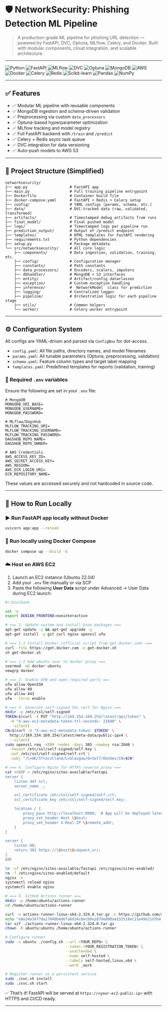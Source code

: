 # 🛡️ NetworkSecurity: Phishing Detection ML Pipeline

> A production-grade ML pipeline for phishing URL detection — powered by FastAPI, DVC, Optuna, MLflow, Celery, and Docker. Built with modular components, cloud integration, and scalable architecture.

---

![Python](https://img.shields.io/badge/Python-3.10-blue?logo=python\&logoColor=white)
![FastAPI](https://img.shields.io/badge/FastAPI-Backend-009688?logo=fastapi)
![MLflow](https://img.shields.io/badge/MLflow-Tracking-blue?logo=mlflow)
![DVC](https://img.shields.io/badge/DVC-Data_Versioning-purple?logo=dvc)
![Optuna](https://img.shields.io/badge/Optuna-HPO-orange?logo=optuna)
![MongoDB](https://img.shields.io/badge/MongoDB-Database-47A248?logo=mongodb)
![AWS](https://img.shields.io/badge/AWS-S3-yellow?logo=amazonaws)
![Docker](https://img.shields.io/badge/Docker-Containerization-2496ED?logo=docker)
![Celery](https://img.shields.io/badge/Celery-Async-37814A?logo=celery)
![Redis](https://img.shields.io/badge/Redis-Broker-D82C20?logo=redis)
![Scikit-learn](https://img.shields.io/badge/Scikit--learn-Modeling-F7931E?logo=scikit-learn)
![Pandas](https://img.shields.io/badge/Pandas-Dataframe-150458?logo=pandas)
![NumPy](https://img.shields.io/badge/NumPy-Array-013243?logo=numpy)

---

## ✅ Features

* ✅ Modular ML pipeline with reusable components
* ✅ MongoDB ingestion and schema-driven validation
* ✅ Preprocessing via custom `data_processors`
* ✅ Optuna-based hyperparameter optimization
* ✅ MLflow tracking and model registry
* ✅ Full FastAPI backend with `/train` and `/predict`
* ✅ Celery + Redis async task queue
* ✅ DVC integration for data versioning
* ✅ Auto-push models to AWS S3

---

## 📂 Project Structure (Simplified)

```text
networksecurity/
├── app.py                   # FastAPI app
├── main.py                  # Full training pipeline entrypoint
├── Dockerfile               # Container build file
├── docker-compose.yaml      # FastAPI + Redis + Celery setup
├── config/                  # YAML configs (params, schema, etc.)
├── data/                    # DVC-tracked data (raw, validated, transformed)
├── artifacts/               # Timestamped debug artifacts from runs
├── final_model/             # Final pushed model
├── logs/                    # Timestamped logs per pipeline run
├── prediction_output/       # Output of /predict endpoint
├── templates/               # HTML templates for FastAPI rendering
├── requirements.txt         # Python dependencies
├── setup.py                 # Package metadata
└── src/networksecurity/     # All core logic
    ├── components/          # Data ingestion, validation, training, etc.
    ├── config/              # Configuration manager
    ├── constants/           # Path constants
    ├── data_processors/     # Encoders, scalers, imputers
    ├── dbhandler/           # MongoDB + S3 interfaces
    ├── entity/              # Artifact/config dataclasses
    ├── exception/           # Custom exception handling
    ├── inference/           # `NetworkModel` class for prediction
    ├── logging/             # Centralized logger
    ├── pipeline/            # Orchestration logic for each pipeline stage
    ├── utils/               # Common helpers
    └── worker/              # Celery worker entrypoint
```

---

## ⚙️ Configuration System

All configs are YAML-driven and parsed via `ConfigBox` for dot-access.

* `config.yaml`: All file paths, directory names, and model filenames
* `params.yaml`: All tunable parameters (Optuna, preprocessing, validation)
* `schema.yaml`: Feature column types and target label mapping
* `templates.yaml`: Predefined templates for reports (validation, training)

### 📁 Required `.env` variables

Ensure the following are set in your `.env` file:

```env
# MongoDB
MONGODB_URI_BASE=
MONGODB_USERNAME=
MONGODB_PASSWORD=

# MLflow/DagsHub
MLFLOW_TRACKING_URI=
MLFLOW_TRACKING_USERNAME=
MLFLOW_TRACKING_PASSWORD=
DAGSHUB_REPO_NAME=
DAGSHUB_REPO_OWNER=

# AWS Credentials
AWS_ACCESS_KEY_ID=
AWS_SECRET_ACCESS_KEY=
AWS_REGION=
AWS_ECR_LOGIN_URI=
ECR_REPOSITORY_NAME=

```

These values are accessed securely and not hardcoded in source code.

---

## 🚀 How to Run Locally

### ▶️ Run FastAPI app locally without Docker

```bash
uvicorn app:app --reload
```

### 🐳 Run locally using Docker Compose

```bash
docker compose up --build -d
```

### ☁️ Host on AWS EC2

1. Launch an EC2 instance (Ubuntu 22.04)
2. Add your `.env` file manually or via SCP
3. Paste the following **User Data** script under Advanced → User Data during EC2 launch:

```bash
#!/bin/bash

set -e
export DEBIAN_FRONTEND=noninteractive

# === 1. Update system and install base packages ===
apt-get update -y && apt-get upgrade -y
apt-get install -y git curl nginx openssl ufw

# === 1.1 Install Docker (official script from get.docker.com) ===
curl -fsSL https://get.docker.com -o get-docker.sh
sh get-docker.sh

# === 1.2 Add ubuntu user to docker group ===
usermod -aG docker ubuntu
newgrp docker

# === 2. Enable UFW and open required ports ===
ufw allow OpenSSH
ufw allow 80
ufw allow 443
ufw --force enable

# === 3. Generate self-signed SSL cert for Nginx ===
mkdir -p /etc/ssl/self-signed
TOKEN=$(curl -X PUT "http://169.254.169.254/latest/api/token" \
  -H "X-aws-ec2-metadata-token-ttl-seconds: 21600" \
  --silent)
CN=$(curl -H "X-aws-ec2-metadata-token: $TOKEN" \
  http://169.254.169.254/latest/meta-data/public-ipv4 \
  --silent)
sudo openssl req -x509 -nodes -days 365 -newkey rsa:2048 \
  -keyout /etc/ssl/self-signed/self.key \
  -out /etc/ssl/self-signed/self.crt \
  -subj "/C=UK/ST=Scotland/L=Glasgow/O=Self/OU=Dev/CN=$CN"

# === 4. Configure Nginx for HTTPS reverse proxy ===
cat <<EOF > /etc/nginx/sites-available/fastapi
server {
    listen 443 ssl;
    server_name _;

    ssl_certificate /etc/ssl/self-signed/self.crt;
    ssl_certificate_key /etc/ssl/self-signed/self.key;

    location / {
        proxy_pass http://localhost:8000;  # App will be deployed later by CI/CD
        proxy_set_header Host \$host;
        proxy_set_header X-Real-IP \$remote_addr;
    }
}

server {
    listen 80;
    return 301 https://\$host\$request_uri;
}
EOF

ln -sf /etc/nginx/sites-available/fastapi /etc/nginx/sites-enabled/
rm -f /etc/nginx/sites-enabled/default
nginx -t
systemctl reload nginx
systemctl enable nginx

# === 5. GitHub Actions runner ===
mkdir -p /home/ubuntu/actions-runner
cd /home/ubuntu/actions-runner

curl -o actions-runner-linux-x64-2.324.0.tar.gz -L https://github.com/actions/runner/releases/download/v2.324.0/actions-runner-linux-x64-2.324.0.tar.gz
echo "e8e24a3477da17040b4d6fa6d34c6ecb9a2879e800aa532518ec21e49e21d7b4  actions-runner-linux-x64-2.324.0.tar.gz" | shasum -a 256 -c
tar xzf ./actions-runner-linux-x64-2.324.0.tar.gz
chown -R ubuntu:ubuntu /home/ubuntu/actions-runner

# Configure runner
sudo -u ubuntu ./config.sh --url <YOUR_REPO> \
                           --token <YOUR_REGISTRATION_TOKEN> \
                           --unattended \
                           --name self-hosted \
                           --labels self-hosted,linux,x64 \
                           --work _work

# Register runner as a persistent service
sudo ./svc.sh install
sudo ./svc.sh start
```

✅ That’s it! FastAPI will be served at `https://<your-ec2-public-ip>` with HTTPS and CI/CD ready.

---
